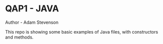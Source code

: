 # QAP1 - JAVA

Author - Adam Stevenson

This repo is showing some basic examples of Java files, with constructors and methods.
